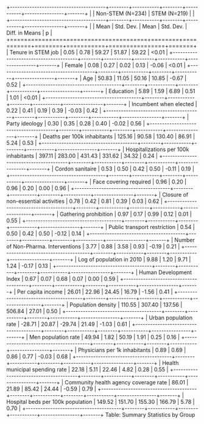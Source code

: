 +---------------------------------------+--------+-----------+--------+-----------+----------------+-------+
|                                       | Non-STEM (N=234)   | STEM (N=219)       |                        |
+---------------------------------------+--------+-----------+--------+-----------+----------------+-------+
|                                       | Mean   | Std. Dev. | Mean   | Std. Dev. | Diff. in Means | p     |
+=======================================+========+===========+========+===========+================+=======+
| Tenure in STEM job                    | 0.05   | 0.78      | 59.27  | 51.87     | 59.22          | <0.01 |
+---------------------------------------+--------+-----------+--------+-----------+----------------+-------+
| Female                                | 0.08   | 0.27      | 0.02   | 0.13      | -0.06          | <0.01 |
+---------------------------------------+--------+-----------+--------+-----------+----------------+-------+
| Age                                   | 50.83  | 11.05     | 50.16  | 10.85     | -0.67          | 0.52  |
+---------------------------------------+--------+-----------+--------+-----------+----------------+-------+
| Education                             | 5.89   | 1.59      | 6.89   | 0.51      | 1.01           | <0.01 |
+---------------------------------------+--------+-----------+--------+-----------+----------------+-------+
| Incumbent when elected                | 0.22   | 0.41      | 0.19   | 0.39      | -0.03          | 0.42  |
+---------------------------------------+--------+-----------+--------+-----------+----------------+-------+
| Party ideology                        | 0.30   | 0.35      | 0.28   | 0.40      | -0.02          | 0.56  |
+---------------------------------------+--------+-----------+--------+-----------+----------------+-------+
| Deaths per 100k inhabitants           | 125.16 | 90.58     | 130.40 | 86.91     | 5.24           | 0.53  |
+---------------------------------------+--------+-----------+--------+-----------+----------------+-------+
| Hospitalizations per 100k inhabitants | 397.11 | 283.00    | 431.43 | 331.62    | 34.32          | 0.24  |
+---------------------------------------+--------+-----------+--------+-----------+----------------+-------+
| Cordon sanitaire                      | 0.53   | 0.50      | 0.42   | 0.50      | -0.11          | 0.19  |
+---------------------------------------+--------+-----------+--------+-----------+----------------+-------+
| Face covering required                | 0.96   | 0.20      | 0.96   | 0.20      | 0.00           | 0.96  |
+---------------------------------------+--------+-----------+--------+-----------+----------------+-------+
| Closure of non-essential activities   | 0.78   | 0.42      | 0.81   | 0.39      | 0.03           | 0.62  |
+---------------------------------------+--------+-----------+--------+-----------+----------------+-------+
| Gathering prohibition                 | 0.97   | 0.17      | 0.99   | 0.12      | 0.01           | 0.55  |
+---------------------------------------+--------+-----------+--------+-----------+----------------+-------+
| Public transport restriction          | 0.54   | 0.50      | 0.42   | 0.50      | -0.12          | 0.14  |
+---------------------------------------+--------+-----------+--------+-----------+----------------+-------+
| Number of Non-Pharma. Interventions   | 3.77   | 0.88      | 3.58   | 0.93      | -0.19          | 0.21  |
+---------------------------------------+--------+-----------+--------+-----------+----------------+-------+
| Log of population in 2010             | 9.88   | 1.20      | 9.71   | 1.24      | -0.17          | 0.13  |
+---------------------------------------+--------+-----------+--------+-----------+----------------+-------+
| Human Development Index               | 0.67   | 0.07      | 0.68   | 0.07      | 0.00           | 0.59  |
+---------------------------------------+--------+-----------+--------+-----------+----------------+-------+
| Per capita income                     | 26.01  | 22.96     | 24.45  | 16.79     | -1.56          | 0.41  |
+---------------------------------------+--------+-----------+--------+-----------+----------------+-------+
| Population density                    | 110.55 | 307.40    | 137.56 | 506.84    | 27.01          | 0.50  |
+---------------------------------------+--------+-----------+--------+-----------+----------------+-------+
| Urban population rate                 | -28.71 | 20.87     | -29.74 | 21.49     | -1.03          | 0.61  |
+---------------------------------------+--------+-----------+--------+-----------+----------------+-------+
| Men population rate                   | 49.94  | 1.82      | 50.19  | 1.91      | 0.25           | 0.16  |
+---------------------------------------+--------+-----------+--------+-----------+----------------+-------+
| Physicians per 1k inhabitants         | 0.89   | 0.69      | 0.86   | 0.77      | -0.03          | 0.68  |
+---------------------------------------+--------+-----------+--------+-----------+----------------+-------+
| Health municipal spending rate        | 22.18  | 5.11      | 22.46  | 4.82      | 0.28           | 0.55  |
+---------------------------------------+--------+-----------+--------+-----------+----------------+-------+
| Community health agency coverage rate | 86.01  | 21.89     | 85.42  | 24.44     | -0.59          | 0.79  |
+---------------------------------------+--------+-----------+--------+-----------+----------------+-------+
| Hospital beds per 100k population     | 149.52 | 151.70    | 155.30 | 166.79    | 5.78           | 0.70  |
+---------------------------------------+--------+-----------+--------+-----------+----------------+-------+
Table: Summary Statistics by Group
